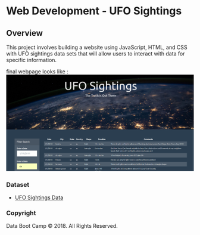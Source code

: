 # Web Development - UFO Sightings

## Overview

This project involves building a website using JavaScript, HTML, and CSS with UFO sightings data sets that will allow users to interact with data for specific information.

final webpage looks like :
![Capture.PNG](Images/Capture.PNG)

### Dataset

* [UFO Sightings Data](StarterCode/static/js/data.js)


### Copyright

Data Boot Camp © 2018. All Rights Reserved.
